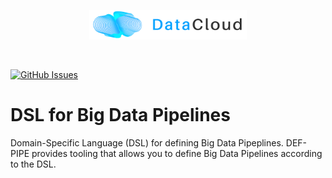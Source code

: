 <p align="center"><img width=50% src="https://raw.githubusercontent.com/DataCloud-project/toolbox/master/docs/img/datacloud_logo.png"></p>&nbsp;

[![GitHub Issues](https://img.shields.io/github/issues/DataCloud-project/wf-dsl.svg)](https://github.com/DataCloud-project/wf-dsl/issues)

# DSL for Big Data Pipelines

Domain-Specific Language (DSL) for defining Big Data Pipeplines. DEF-PIPE provides tooling that allows you to define Big Data Pipelines according to the DSL.
